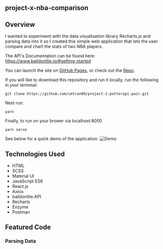 ## project-x-nba-comparison

## Overview
I wanted to experiment with the data visualisation library Recharts.js and parsing data into it so I created this simple web application that lets the user compare and chart the stats of two NBA players.

The API's Documentation can be found here: https://www.balldontlie.io/#getting-started

You can launch the site on [GitHub Pages](https://cmtran09.github.io/project-x-nba-comparison/), or check out the [Repo](https://github.com/cmtran09/project-x-nba-comparison).

If you will like to download this repository and run it locally, run the following in your terminal:

```
git clone https://github.com/cmtran09/project-2-potterapi-pair.git
```

Next run:
```
yarn
```
Finally, to run on your brower via localhost:8000
```
yarn serve
```

See below for a quick demo of the application.
![Demo](https://imgur.com/XgZHRr4.gif)

## Technologies Used
* HTML
* SCSS
* Material UI
* JavaScript ES6
* React.js
* Axios
* balldontlie API 
* Recharts
* Enzyme
* Postman

## Featured Code
### Parsing Data 






